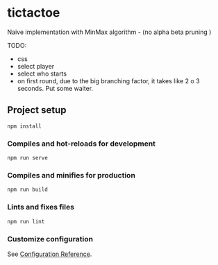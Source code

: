 # tictactoe

Naive implementation with MinMax algorithm - (no alpha beta pruning )

TODO:
- css
- select player
- select who starts
- on first round, due to the big branching factor, it takes like 2 o 3 seconds. Put some waiter.

## Project setup
```
npm install
```

### Compiles and hot-reloads for development
```
npm run serve
```

### Compiles and minifies for production
```
npm run build
```

### Lints and fixes files
```
npm run lint
```

### Customize configuration
See [Configuration Reference](https://cli.vuejs.org/config/).
